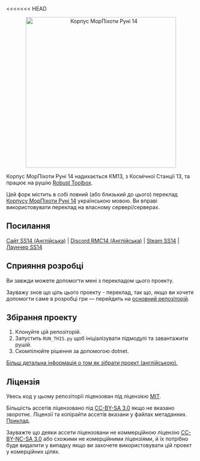 <<<<<<< HEAD
<p align="center"> <img alt="Корпус МорПіхоти Руні 14" width="400" height="400" src="https://github.com/RMC-14/RMC-14/assets/121047731/46f1dcad-1714-41b6-a9e9-7db7b440e466" /></p>

Корпус МорПіхоти Руні 14 надихається КМ13, з Космічної Станції 13, та працює на рушію [Robust Toolbox](https://github.com/space-wizards/RobustToolbox).

Цей форк містить в собі повний (або близький до цього) переклад [Корпусу МорПіхоти Руні 14](https://github.com/RMC-14/RMC-14) українською мовою. Ви вправі використовувати переклад на власному сервері/серверах.

## Посилання

[Сайт SS14 (Англійська)](https://spacestation14.io/) | [Discord RMC14 (Англійська)](https://discord.gg/mjpJk2ueDY) | [Steam SS14](https://store.steampowered.com/app/1255460/Space_Station_14/) | [Лаунчер SS14](https://spacestation14.io/about/nightlies/)

## Сприяння розробці

Ви завжди можете допомогти мені з перекладом цього проекту.

Зауважу знов що ціль цього проекту - переклад, так що, якщо ви хочете допомогти саме в розробці гри — перейдить на [основний репозіторій](https://github.com/RMC-14/RMC-14).

## Збірання проекту

1. Клонуйте цій репозіторій.
2. Запустить `RUN_THIS.py` щоб ініціалізувати підмодулі та завантажити рушій.
3. Скомпілюйте рішення за допомогою dotnet.

[Більш детальна інформація о том як зібрати проект (англійською).](https://docs.spacestation14.com/en/general-development/setup.html)

## Ліцензія

Увесь код у цьому репозіторії ліцензован під ліцензією [MIT](https://github.com/space-wizards/space-station-14/blob/master/LICENSE.TXT).

Більшість ассетів ліцензовано під [CC-BY-SA 3.0](https://creativecommons.org/licenses/by-sa/3.0/) якщо не вказано зворотнє. Ліцензії та копірайти ассетів вказани у файлах метаданних. [Приклад](https://github.com/space-wizards/space-station-14/blob/master/Resources/Textures/Objects/Tools/crowbar.rsi/meta.json).

Зауважте що деяки ассети ліцензовани не коммерційною ліцензію [CC-BY-NC-SA 3.0](https://creativecommons.org/licenses/by-nc-sa/3.0/) або схожими не комерційними ліцензіями, й їх потрібно буде видалити у випадку якщо ви захочете використовувати цій проект у комерційних цілях.
